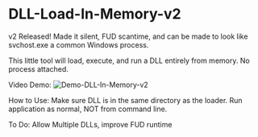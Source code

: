 # DLL-Load-In-Memory-v2
v2 Released! Made it silent, FUD scantime, and can be made to look like svchost.exe a common Windows process.

This little tool will load, execute, and run a DLL entirely from memory. No process attached.

Video Demo: ![Demo-DLL-In-Memory-v2](https://github.com/rykergogo/DLL-Load-In-Memory/assets/87205868/e4694b7c-687e-459c-b127-9d7a5e8c2643)


How to Use:
Make sure DLL is in the same directory as the loader. Run application as normal, NOT from command line.

To Do: Allow Multiple DLLs, improve FUD runtime
